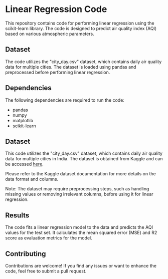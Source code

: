 # Linear Regression Code

This repository contains code for performing linear regression using the scikit-learn library. The code is designed to predict air quality index (AQI) based on various atmospheric parameters.

## Dataset

The code utilizes the "city_day.csv" dataset, which contains daily air quality data for multiple cities. The dataset is loaded using pandas and preprocessed before performing linear regression.

## Dependencies

The following dependencies are required to run the code:

- pandas
- numpy
- matplotlib
- scikit-learn

## Dataset

This code utilizes the "city_day.csv" dataset, which contains daily air quality data for multiple cities in India. The dataset is obtained from Kaggle and can be accessed [here](https://www.kaggle.com/datasets/rohanrao/air-quality-data-in-india).

Please refer to the Kaggle dataset documentation for more details on the data format and columns.

Note: The dataset may require preprocessing steps, such as handling missing values or removing irrelevant columns, before using it for linear regression.

## Results

The code fits a linear regression model to the data and predicts the AQI values for the test set. It calculates the mean squared error (MSE) and R2 score as evaluation metrics for the model.

## Contributing

Contributions are welcome! If you find any issues or want to enhance the code, feel free to submit a pull request.

